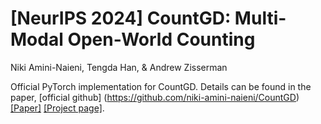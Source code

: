 # [NeurIPS 2024] CountGD: Multi-Modal Open-World Counting

Niki Amini-Naieni, Tengda Han, & Andrew Zisserman

Official PyTorch implementation for CountGD. Details can be found in the paper, [official github] (https://github.com/niki-amini-naieni/CountGD) [[Paper]](https://arxiv.org/abs/2407.04619) [[Project page]](https://www.robots.ox.ac.uk/~vgg/research/countgd/).
